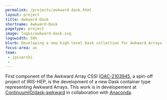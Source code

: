 ```yaml
---
permalink: /projects/awkward-dask.html
layout: project
title: Awkward-Dask
shortname: Awkward-Dask
pagetype: project
image: logos/awkward-dask.svg
logowidth: 50%
blurb: Developing a new high-level Dask collection for Awkward Arrays
focus-area: as
team:
 - jpivarski
 -
---
```


First component of the Awkward Array CSSI ([OAC-2103945](https://www.nsf.gov/awardsearch/showAward?AWD_ID=2103945), a spin-off project of IRIS-HEP,
is the development of a new Dask container type representing Awkward Arrays. This work is in developement at
[ContinuumIO/dask-awkward](https://github.com/ContinuumIO/dask-awkward/) in collaboration with [Anaconda](https://www.anaconda.com/).
